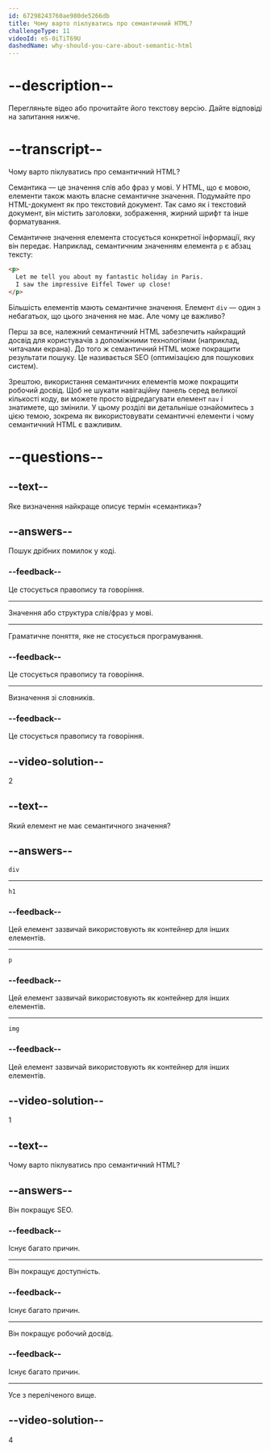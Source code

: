 ```yaml
---
id: 67298243760ae980de5266db
title: Чому варто піклуватись про семантичний HTML?
challengeType: 11
videoId: eS-0iTiT69U
dashedName: why-should-you-care-about-semantic-html
---
```


# --description--

Перегляньте відео або прочитайте його текстову версію. Дайте відповіді на запитання нижче.

# --transcript--

Чому варто піклуватись про семантичний HTML?

Семантика — це значення слів або фраз у мові. У HTML, що є мовою, елементи також мають власне семантичне значення. Подумайте про HTML-документ як про текстовий документ. Так само як і текстовий документ, він містить заголовки, зображення, жирний шрифт та інше форматування.

Семантичне значення елемента стосується конкретної інформації, яку він передає. Наприклад, семантичним значенням елемента `p` є абзац тексту:

```html
<p>
  Let me tell you about my fantastic holiday in Paris.
  I saw the impressive Eiffel Tower up close!
</p>
```

Більшість елементів мають семантичне значення. Елемент `div` — один з небагатьох, що цього значення не має. Але чому це важливо?

Перш за все, належний семантичний HTML забезпечить найкращий досвід для користувачів з допоміжними технологіями (наприклад, читачами екрана). До того ж семантичний HTML може покращити результати пошуку. Це називається SEO (оптимізацією для пошукових систем).

Зрештою, використання семантичних елементів може покращити робочий досвід. Щоб не шукати навігаційну панель серед великої кількості коду, ви можете просто відредагувати елемент `nav` і знатимете, що змінили. У цьому розділі ви детальніше ознайомитесь з цією темою, зокрема як використовувати семантичні елементи і чому семантичний HTML є важливим.

# --questions--

## --text--

Яке визначення найкраще описує термін «семантика»?

## --answers--

Пошук дрібних помилок у коді.

### --feedback--

Це стосується правопису та говоріння.

---

Значення або структура слів/фраз у мові.

---

Граматичне поняття, яке не стосується програмування.

### --feedback--

Це стосується правопису та говоріння.

---

Визначення зі словників.

### --feedback--

Це стосується правопису та говоріння.

## --video-solution--

2

## --text--

Який елемент не має семантичного значення?

## --answers--

`div`

---

`h1`

### --feedback--

Цей елемент зазвичай використовують як контейнер для інших елементів.

---

`p`

### --feedback--

Цей елемент зазвичай використовують як контейнер для інших елементів.

---

`img`

### --feedback--

Цей елемент зазвичай використовують як контейнер для інших елементів.

## --video-solution--

1

## --text--

Чому варто піклуватись про семантичний HTML?

## --answers--

Він покращує SEO.

### --feedback--

Існує багато причин.

---

Він покращує доступність.

### --feedback--

Існує багато причин.

---

Він покращує робочий досвід.

### --feedback--

Існує багато причин.

---

Усе з переліченого вище.

## --video-solution--

4
